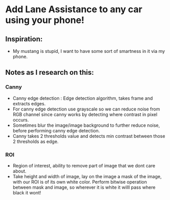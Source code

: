 # Add Lane Assistance to any car using your phone!

## Inspiration:
- My mustang is stupid, I want to have some sort of smartness in it via my phone.

## Notes as I research on this:

### Canny
- Canny edge detection : Edge detection algorithm, takes frame and extracts edges.
- For canny edge detection use grayscale so we can reduce noise from RGB channel since canny works by detecting where contrast in pixel occurs.
- Sometimes blur the image/image background to further reduce noise, before performing canny edge detection.
- Canny takes 2 thresholds value and detects min contrast between those 2 thresholds as edge.

### ROI
- Region of interest, ability to remove part of image that we dont care about. 
- Take height and width of image, lay on the image a mask of the image, with our ROI is of its own white color. Perform bitwise operation between mask and image, so wherever it is white it willl pass where black it wont!
